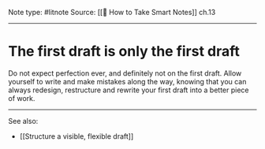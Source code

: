 Note type: #litnote
Source: [[📖 How to Take Smart Notes]] ch.13

---
# The first draft is only the first draft
Do not expect perfection ever, and definitely not on the first draft. Allow yourself to write and make mistakes along the way, knowing that you can always redesign, restructure and rewrite your first draft into a better piece of work.

---
See also:
- [[Structure a visible, flexible draft]]